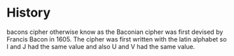 # History

bacons cipher otherwise know as the Baconian cipher was first devised by Francis Bacon in 1605. The cipher was first written with the latin alphabet so I and J had the same value and also U and V had the same value. 
